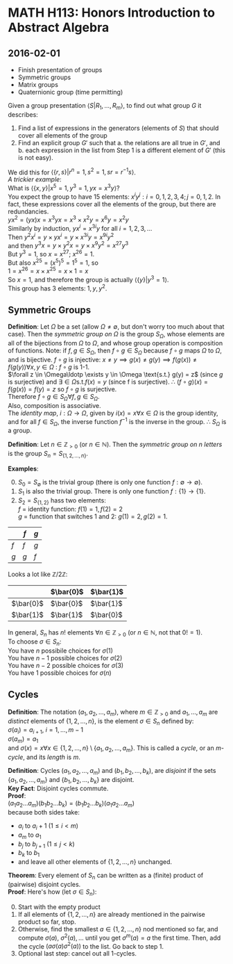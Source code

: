# MATH H113: Honors Introduction to Abstract Algebra
## 2016-02-01

- Finish presentation of groups
- Symmetric groups
- Matrix groups
- Quaternionic group (time permitting)

Given a group presentation $\langle S | R_1, \ldots, R_m \rangle$, to find out what group $G$ it describes:

1. Find a list of expressions in the generators (elements of $S$) that should cover all elements of the group
2. Find an explicit group $G'$ such that
    a. the relations are all true in $G'$, and
    b. each expression in the list from Step 1 is a different element of $G'$ (this is not easy).

We did this for $\langle \{r, s\} | r^n = 1, s^2 = 1, sr = r^{-1}s \rangle$. \
*A trickier example*: \
What is $\langle \{x, y\} | x^5 = 1, y^3 = 1, yx = x^3y \rangle$? \
You expect the group to have 15 elements: $x^iy^j : i = 0, 1, 2, 3, 4; j = 0, 1, 2$.
In fact, these expressions cover all the elements of the group, but there are redundancies. \
$yx^2 = (yx)x = x^3yx = x^3 \times x^2y = x^6y = x^2y$ \
Similarly by induction, $yx^i = x^{3i}y$ for all $i = 1, 2, 3, \ldots$ \
Then $y^2x^i = y \times yx^i = y \times x^{3i}y = x^{9i}y^2$ \
and then $y^3x = y \times y^2x = y \times x^9y^2 = x^{27}y^3$ \
But $y^3 = 1$, so $x = x^{27}$; $x^{26} = 1$. \
But also $x^{25} = (x^5)^5 = 1^5 = 1$, so \
$1 = x^{26} = x \times x^{25} = x \times 1 = x$ \
So $x = 1$, and therefore the group is actually $\langle \{y\} | y^3 = 1 \rangle$. \
This group has 3 elements: $1, y, y^2$.

## Symmetric Groups
**Definition**: Let $\Omega$ be a set (allow $\Omega \neq \emptyset$, but don't worry too much about that case). Then the *symmetric group on $\Omega$* is the group $S_{\Omega}$, whose elements are all of the bijections from $\Omega$ to $\Omega$, and whose group operation is composition of functions. Note: if $f, g \in S_{\Omega}$, then $f \circ g \in S_{\Omega}$ because $f \circ g$ maps $\Omega$ to $\Omega$, and is bijective. $f \circ g$ is injective: $x \neq y \implies g(x) \neq g(y) \implies f(g(x)) \neq f(g(y)) \forall x, y \in \Omega$ : $f \circ g$ is 1-1. \
$\forall z \in \Omega\ldotp \exists y \in \Omega \text{s.t.} g(y) = z$ (since $g$ is surjective) and $\exists \in \Omega \text{s.t.} f(x) = y$ (since f is surjective). $\therefore$ $(f \circ g)(x) = f(g(x)) = f(y) = z$ so $f \circ g$ is surjective. \
Therefore $f \circ g \in S_{\Omega} \forall f, g \in S_{\Omega}$. \
Also, composition is associative. \
The *identity map*, $i : \Omega \to \Omega$, given by $i(x) = x \forall x \in \Omega$ is the group identity, and for all $f \in S_{\Omega}$, the inverse function $f^{-1}$ is the inverse in the group. $\therefore$ $S_{\Omega}$ is a group.

**Definition**: Let $n \in \mathbb{Z}_{> 0}$ (or $n \in \mathbb{N}$). Then the *symmetric group on n letters* is the group $S_n = S_{\{1, 2, \ldots, n\}}$.

**Examples**:

0. $S_0 = S_{\emptyset}$ is the trivial group (there is only one function $f : \emptyset \to \emptyset$).
1. $S_1$ is also the trivial group. There is only one function $f : \{1\} \to \{1\}$.
2. $S_2 = S_{\{1, 2\}}$ hass two elements: \
$f$ = identity function: $f(1) = 1, f(2) = 2$\
$g$ = function that switches 1 and 2: $g(1) = 2, g(2) = 1$.

|     | $f$ | $g$ |
|-----|-----|-----|
| $f$ | $f$ | $g$ |
| $g$ | $g$ | $f$ |

Looks a lot like $\mathbb{Z}/2\mathbb{Z}$:

|           | $\bar{0}$ | $\bar{1}$ |
|-----------|-----------|-----------|
| $\bar{0}$ | $\bar{0}$ | $\bar{1}$ |
| $\bar{1}$ | $\bar{1}$ | $\bar{0}$ |

In general, $S_n$ has $n!$ elements $\forall n \in \mathbb{Z}_{> 0}$ (or $n \in \mathbb{N}$, not that $0! = 1$). \
To choose $\sigma \in S_n$: \
You have $n$ possibile choices for $\sigma(1)$ \
You have $n - 1$ possible choices for $\sigma(2)$ \
You have $n - 2$ possible choices for $\sigma(3)$ \
You have $1$ possible choices for $\sigma(n)$

## Cycles
**Definition**: The notation ($a_1, a_2, \ldots, a_m$), where $m \in \mathbb{Z}_{> 0}$ and $a_1, \ldots, a_m$ are *distinct* elements of $\{1, 2, \ldots, n\}$, is the element $\sigma \in S_n$ defined by: \
$\sigma(a_i) = a_{i + 1}$, $i = 1, \ldots, m - 1$ \
$\sigma(a_m) = a_1$ \
and $\sigma(x) = x \forall x \in \{1, 2, \ldots, n\} \setminus \{a_1, a_2, \ldots, a_m\}$. This is called a *cycle*, or an *m-cycle*, and its *length* is $m$.

**Definition**: Cycles ($a_1, a_2, \ldots, a_m$) and ($b_1, b_2, \ldots, b_k$), are *disjoint* if the sets $\{a_1, a_2, \ldots, a_m\}$ and $\{b_1, b_2, \ldots, b_k\}$ are disjoint. \
**Key Fact**: Disjoint cycles commute. \
**Proof**: \
$(a_1 a_2 \ldots a_m)(b_1 b_2 \ldots b_k) = (b_1 b_2 \ldots b_k)(a_1 a_2 \ldots a_m)$ \
because both sides take:

- $a_i$ to $a_i + 1$ ($1 \le i < m$)
- $a_m$ to $a_1$
- $b_j$ to $b_{j + 1}$ ($1 \le j < k$)
- $b_k$ to $b_1$
- and leave all other elements of $\{1, 2, \ldots, n\}$ unchanged. 

**Theorem**: Every element of $S_n$ can be written as a (finite) product of (pairwise) disjoint cycles. \
**Proof**: Here's how (let $\sigma \in S_n$):

0. Start with the empty product
1. If all elements of $\{1, 2, \ldots, n\}$ are already mentioned in the pairwise product so far, stop.
2. Otherwise, find the smallest $a \in \{1, 2, \ldots, n\}$ nod mentioned so far, and compute $\sigma(a)$, $\sigma^{2}(a), \ldots$ until you get $\sigma^{m}(a) = a$ the first time. Then, add the cycle $(a \sigma(a) \sigma^{2}(a))$ to the list. Go back to step 1.
3. Optional last step: cancel out all 1-cycles.

